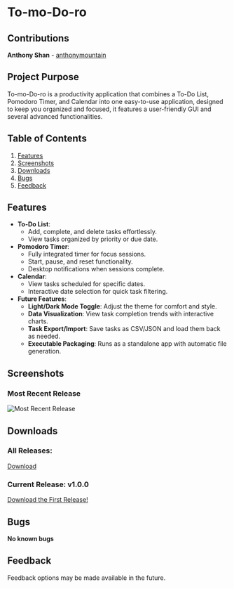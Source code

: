 # To-mo-Do-ro

## Contributions
**Anthony Shan** - [anthonymountain](https://github.com/anthonymountain)

## Project Purpose
To-mo-Do-ro is a productivity application that combines a To-Do List, Pomodoro Timer, and Calendar into one easy-to-use application, designed to keep you organized and focused, it features a user-friendly GUI and several advanced functionalities.

## Table of Contents
1. [Features](#features)
2. [Screenshots](#screenshots)
3. [Downloads](#downloads)
4. [Bugs](#bugs)
5. [Feedback](#feedback)

## Features
* **To-Do List**:
  * Add, complete, and delete tasks effortlessly.
  * View tasks organized by priority or due date.
* **Pomodoro Timer**:
  * Fully integrated timer for focus sessions.
  * Start, pause, and reset functionality.
  * Desktop notifications when sessions complete.
* **Calendar**:
  * View tasks scheduled for specific dates.
  * Interactive date selection for quick task filtering.
* **Future Features**:
  * **Light/Dark Mode Toggle**: Adjust the theme for comfort and style.
  * **Data Visualization**: View task completion trends with interactive charts.
  * **Task Export/Import**: Save tasks as CSV/JSON and load them back as needed.
  * **Executable Packaging**: Runs as a standalone app with automatic file generation.

## Screenshots

### Most Recent Release
![Most Recent Release](https://github.com/user-attachments/assets/d7e1aa62-4b12-439b-8327-49ab18f6ed02)

## Downloads
### All Releases:
[Download](https://github.com/anthonymountain/To-mo-Do-ro/releases)

### Current Release: v1.0.0
[Download the First Release!](https://github.com/anthonymountain/To-mo-Do-ro/releases/tag/latest)

## Bugs
**No known bugs**

## Feedback
Feedback options may be made available in the future.
